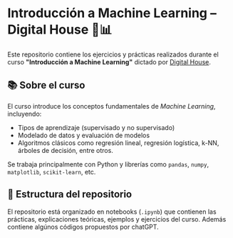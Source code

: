 # Introducción a Machine Learning – Digital House 🧠📊

Este repositorio contiene los ejercicios y prácticas realizados durante el curso **"Introducción a Machine Learning"** dictado por [Digital House](https://www.digitalhouse.com/ar/productos/datos/introduccion-a-machine-learning).

## 📚 Sobre el curso

El curso introduce los conceptos fundamentales de *Machine Learning*, incluyendo:

- Tipos de aprendizaje (supervisado y no supervisado)
- Modelado de datos y evaluación de modelos
- Algoritmos clásicos como regresión lineal, regresión logística, k-NN, árboles de decisión, entre otros.

Se trabaja principalmente con Python y librerías como `pandas`, `numpy`, `matplotlib`, `scikit-learn`, etc.

## 📁 Estructura del repositorio

El repositorio está organizado en notebooks (`.ipynb`) que contienen las prácticas, explicaciones teóricas, ejemplos y ejercicios del curso.
Además contiene algúnos códigos propuestos por chatGPT.


